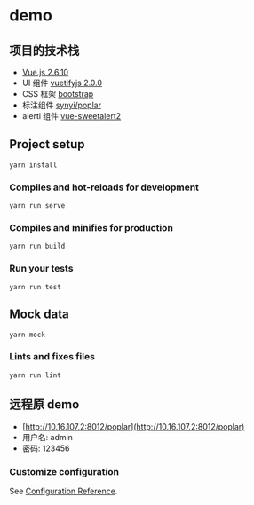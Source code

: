 # demo

## 项目的技术栈
- [Vue.js 2.6.10](https://cn.vuejs.org/v2/guide/installation.html)
- UI 组件 [vuetifyjs 2.0.0](https://vuetifyjs.com/zh-Hans)
- CSS 框架 [bootstrap](https://getbootstrap.com/docs/4.0/getting-started/introduction/)
- 标注组件 [synyi/poplar](https://github.com/synyi/poplar/blob/master/doc/zh.md)
- alerti 组件 [vue-sweetalert2](https://github.com/avil13/vue-sweetalert2)

## Project setup
```
yarn install
```

### Compiles and hot-reloads for development
```
yarn run serve
```

### Compiles and minifies for production
```
yarn run build
```

### Run your tests
```
yarn run test
```

## Mock data
```shell
yarn mock
```

### Lints and fixes files
```
yarn run lint
```


## 远程原 demo
- [http://10.16.107.2:8012/poplar](http://10.16.107.2:8012/poplar)
- 用户名: admin
- 密码: 123456

### Customize configuration
See [Configuration Reference](https://cli.vuejs.org/config/).
